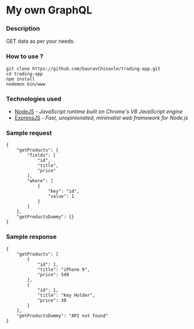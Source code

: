 # My own GraphQL

### Description
GET data as per your needs.

### How to use ?
  ```
  git clone https://github.com/GauravChinavle/trading-app.git
  cd trading-app
  npm install
  nodemon bin/www
  ```

### Technologies used
- [NodeJS](https://nodejs.org/en/) - _JavaScript runtime built on Chrome's V8 JavaScript engine_
- [ExpressJS](https://expressjs.com/) - _Fast, unopinionated, minimalist web framework for Node.js_

### Sample request
```
{
    "getProducts": {
        "fields": [
            "id",
            "title",
            "price"
        ],
        "where": [
            {
                "key": "id",
                "value": 1
            }
        ]
    },
    "getProductsDummy": {}
}
```

### Sample response
```
{
    "getProducts": [
        {
            "id": 1,
            "title": "iPhone 9",
            "price": 549
        },
        {
            "id": 1,
            "title": "Key Holder",
            "price": 30
        }
    ],
    "getProductsDummy": "API not found"
}
```
